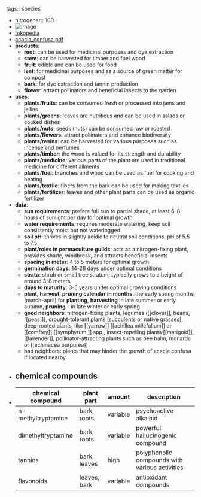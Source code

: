 tags:: species

- nitrogener:: 100
- ![image](https://peach-geographical-bat-397.mypinata.cloud/ipfs/QmV3tKTy3v9ec57WpFRgiyWrSF9isnYjmY79EixcaxZvRy)
- [tokopedia](https://www.tokopedia.com/sahacing1-1/top-sale-biji-benih-bunga-pohon-acacia-confusa-silahkan-langsung?extParam=ivf%3Dfalse%26src%3Dsearch)
- [acacia_confusa.pdf](https://peach-geographical-bat-397.mypinata.cloud/ipfs/QmcvX9U2XEQoJBq2qx8j5tV94i2fjmbabpC85dTdk2Kyce)
- **products**:
	- **root**: can be used for medicinal purposes and dye extraction
	- **stem**: can be harvested for timber and fuel wood
	- **fruit**: edible and can be used for food
	- **leaf**: for medicinal purposes and as a source of green matter for compost
	- **bark**: for dye extraction and tannin production
	- **flower**: attract pollinators and beneficial insects to the garden
- **uses**:
	- **plants/fruits**: can be consumed fresh or processed into jams and jellies
	- **plants/greens**: leaves are nutritious and can be used in salads or cooked dishes
	- **plants/nuts**: seeds (nuts) can be consumed raw or roasted
	- **plants/flowers**: attract pollinators and enhance biodiversity
	- **plants/resins**: can be harvested for various purposes such as incense and perfumes
	- **plants/timber**: the wood is valued for its strength and durability
	- **plants/medicine**: various parts of the plant are used in traditional medicine for different ailments
	- **plants/fuel**: branches and wood can be used as fuel for cooking and heating
	- **plants/textile**: fibers from the bark can be used for making textiles
	- **plants/fertilizer**: leaves and other plant parts can be used as organic fertilizer
- **data**:
	- **sun requirements**: prefers full sun to partial shade, at least 6-8 hours of sunlight per day for optimal growth
	- **water requirements**: requires moderate watering, keep soil consistently moist but not waterlogged
	- **soil pH**: thrives in slightly acidic to neutral soil conditions, pH of 5.5 to 7.5
	- **plant/roles in permaculture guilds**: acts as a nitrogen-fixing plant, provides shade, windbreak, and attracts beneficial insects
	- **spacing in meter**: 4 to 5 meters for optimal growth
	- **germination days**: 14-28 days under optimal conditions
	- **strata**: shrub or small tree stratum, typically grows to a height of around 3-8 meters
	- **days to maturity**: 3-5 years under optimal growing conditions
	- **plant, harvest, pruning calendar in months**: the early spring months (march-april) for **planting**, **harvesting** in late summer or early autumn, **pruning** - in late winter or early spring
	- **good neighbors**: nitrogen-fixing plants, legumes ([[clover]], beans, [[peas]]), drought-tolerant plants (succulents or native grasses), deep-rooted plants, like [[yarrow]] [[achillea millefolium]] or [[comfrey]] [[symphytum ]] spp., insect-repelling plants [[marigold]], [[lavender]], pollinator-attracting plants such as bee balm, monarda or [[echinacea purpurea]]
	- bad neighbors: plants that may hinder the growth of acacia confusa if located nearby
- ## chemical compounds
- | chemical compound | plant part | amount | description |
  |-------------------|------------|--------|-------------|
  | n-methyltryptamine | bark, roots | variable | psychoactive alkaloid |
  | dimethyltryptamine | bark, roots | variable | powerful hallucinogenic compound |
  | tannins | bark, leaves | high | polyphenolic compounds with various activities |
  | flavonoids | leaves, bark | variable | antioxidant compounds |